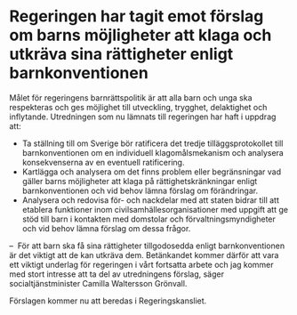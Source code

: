 # Regeringen har tagit emot förslag om barns möjligheter att klaga och utkräva sina rättigheter enligt barnkonventionen

Målet för regeringens barnrättspolitik är att alla barn och unga ska respekteras och ges möjlighet till utveckling, trygghet, delaktighet och inflytande. Utredningen som nu lämnats till regeringen har haft i uppdrag att:

* Ta ställning till om Sverige bör ratificera det tredje tilläggsprotokollet till barnkonventionen om en individuell klagomålsmekanism och analysera konsekvenserna av en eventuell ratificering.
* Kartlägga och analysera om det finns problem eller begränsningar vad gäller barns möjligheter att klaga på rättighetskränkningar enligt barnkonventionen och vid behov lämna förslag om förändringar.
* Analysera och redovisa för- och nackdelar med att staten bidrar till att etablera funktioner inom civilsamhällesorganisationer med uppgift att ge stöd till barn i kontakten med domstolar och förvaltningsmyndigheter och vid behov lämna förslag om dessa frågor.

–  För att barn ska få sina rättigheter tillgodosedda enligt barnkonventionen är det viktigt att de kan utkräva dem. Betänkandet kommer därför att vara ett viktigt underlag för regeringen i vårt fortsatta arbete och jag kommer med stort intresse att ta del av utredningens förslag, säger socialtjänstminister Camilla Waltersson Grönvall.

Förslagen kommer nu att beredas i Regeringskansliet.
